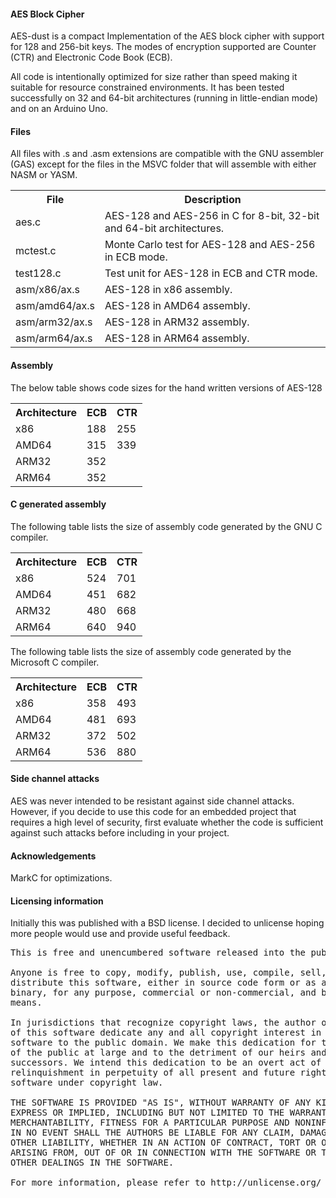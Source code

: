 ﻿<h4>AES Block Cipher</h4>

<p>AES-dust is a compact Implementation of the AES block cipher with support for 128 and 256-bit keys. The modes of encryption supported are Counter (CTR) and Electronic Code Book (ECB).</p>

<p>All code is intentionally optimized for size rather than speed making it suitable for resource constrained environments. It has been tested successfully on 32 and 64-bit architectures (running in little-endian mode) and on an Arduino Uno.</p>

<h4>Files</h4>

<p>All files with .s and .asm extensions are compatible with the GNU assembler (GAS) except for the files in the MSVC folder that will assemble with either NASM or YASM.</p>

<table>
  <tr>
    <th>File</th>
    <th>Description</th>
  </tr>
  <tr>
    <td>aes.c</td>
    <td>AES-128 and AES-256 in C for 8-bit, 32-bit and 64-bit architectures.</td>
  </tr>
  <tr>
    <td>mctest.c</td>
    <td>Monte Carlo test for AES-128 and AES-256 in ECB mode.</td>
  </tr>
  <tr>
    <td>test128.c</td>
    <td>Test unit for AES-128 in ECB and CTR mode.</td>
  </tr>
  <tr>
    <td>asm/x86/ax.s</td>
    <td>AES-128 in x86 assembly.</td>
  </tr>
  <tr>
    <td>asm/amd64/ax.s</td>
    <td>AES-128 in AMD64 assembly.</td>
  </tr>
  <tr>
    <td>asm/arm32/ax.s</td>
    <td>AES-128 in ARM32 assembly.</td>
  </tr>
  <tr>
    <td>asm/arm64/ax.s</td>
    <td>AES-128 in ARM64 assembly.</td>
  </tr>
</table>

<h4>Assembly</h4>

<p>The below table shows code sizes for the hand written versions of AES-128</p>

<table>
  <tr>
    <th>Architecture</th>
    <th>ECB</th>
    <th>CTR</th>
  </tr>
  <tr>
    <td>x86</td>
    <td>188</td>
    <td>255</td>
  </tr>
  <tr>
    <td>AMD64</td>
    <td>315</td>
    <td>339</td>
  </tr>
  <tr>
    <td>ARM32</td>
    <td>352</td>
    <td></td>
  </tr>
  <tr>
    <td>ARM64</td>
    <td>352</td>
    <td></td>
  </tr>
</table>

<h4>C generated assembly</h4>

<p>The following table lists the size of assembly code generated by the GNU C compiler.</p>

<table>
  <tr>
    <th>Architecture</th>
    <th>ECB</th>
    <th>CTR</th>
  </tr>
  <tr>
    <td>x86</td>
    <td>524</td>
    <td>701</td>
  </tr>
  <tr>
    <td>AMD64</td>
    <td>451</td>
    <td>682</td>
  </tr>
  <tr>
    <td>ARM32</td>
    <td>480</td>
    <td>668</td>
  </tr>
  <tr>
    <td>ARM64</td>
    <td>640</td>
    <td>940</td>
  </tr>
</table>

<p>The following table lists the size of assembly code generated by the Microsoft C compiler.</p>

<table>
  <tr>
    <th>Architecture</th>
    <th>ECB</th>
    <th>CTR</th>
  </tr>
  <tr>
    <td>x86</td>
    <td>358</td>
    <td>493</td>
  </tr>
  <tr>
    <td>AMD64</td>
    <td>481</td>
    <td>693</td>
  </tr>
  <tr>
    <td>ARM32</td>
    <td>372</td>
    <td>502</td>
  </tr>
  <tr>
    <td>ARM64</td>
    <td>536</td>
    <td>880</td>
  </tr>
</table>

<h4>Side channel attacks</h4>

<p>AES was never intended to be resistant against side channel attacks. However, if you decide to use this code for an embedded project that requires a high level of security, first evaluate whether the code is sufficient against such attacks before including in your project.</p>

<h4>Acknowledgements</h4>

<p>MarkC for optimizations.</p>

<h4>Licensing information</h4>

<p>Initially this was published with a BSD license. I decided to unlicense hoping more people would use and provide useful feedback.</p>

<pre>
This is free and unencumbered software released into the public domain.

Anyone is free to copy, modify, publish, use, compile, sell, or
distribute this software, either in source code form or as a compiled
binary, for any purpose, commercial or non-commercial, and by any
means.

In jurisdictions that recognize copyright laws, the author or authors
of this software dedicate any and all copyright interest in the
software to the public domain. We make this dedication for the benefit
of the public at large and to the detriment of our heirs and
successors. We intend this dedication to be an overt act of
relinquishment in perpetuity of all present and future rights to this
software under copyright law.

THE SOFTWARE IS PROVIDED "AS IS", WITHOUT WARRANTY OF ANY KIND,
EXPRESS OR IMPLIED, INCLUDING BUT NOT LIMITED TO THE WARRANTIES OF
MERCHANTABILITY, FITNESS FOR A PARTICULAR PURPOSE AND NONINFRINGEMENT.
IN NO EVENT SHALL THE AUTHORS BE LIABLE FOR ANY CLAIM, DAMAGES OR
OTHER LIABILITY, WHETHER IN AN ACTION OF CONTRACT, TORT OR OTHERWISE,
ARISING FROM, OUT OF OR IN CONNECTION WITH THE SOFTWARE OR THE USE OR
OTHER DEALINGS IN THE SOFTWARE.

For more information, please refer to http://unlicense.org/
</pre>
